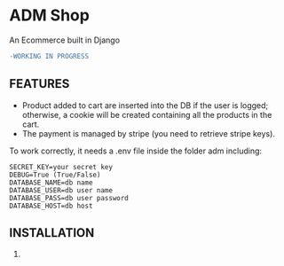 # ADM Shop

An Ecommerce built in Django
```diff
-WORKING IN PROGRESS
```

## **FEATURES**
- Product added to cart are inserted into the DB if the user is logged; otherwise, a cookie will be created containing all the products in the cart.
- The payment is managed by stripe (you need to retrieve stripe keys).

To work correctly, it needs a .env file inside the folder adm including:
```
SECRET_KEY=your secret key
DEBUG=True (True/False)
DATABASE_NAME=db name
DATABASE_USER=db user name
DATABASE_PASS=db user password
DATABASE_HOST=db host
```

## **INSTALLATION**
1)
